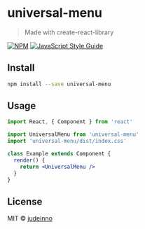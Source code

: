 # universal-menu

> Made with create-react-library

[![NPM](https://img.shields.io/npm/v/universal-menu.svg)](https://www.npmjs.com/package/universal-menu) [![JavaScript Style Guide](https://img.shields.io/badge/code_style-standard-brightgreen.svg)](https://standardjs.com)

## Install

```bash
npm install --save universal-menu
```

## Usage

```jsx
import React, { Component } from 'react'

import UniversalMenu from 'universal-menu'
import 'universal-menu/dist/index.css'

class Example extends Component {
  render() {
    return <UniversalMenu />
  }
}
```

## License

MIT © [judeinno](https://github.com/judeinno)

